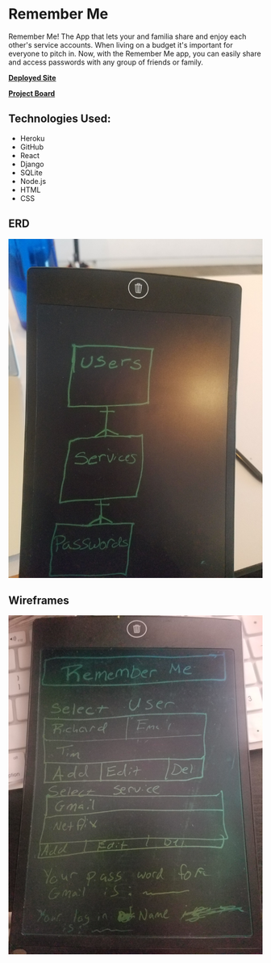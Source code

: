 # Remember Me

Remember Me! The App that lets your and familia share and enjoy each other's service accounts. When living on a budget it's important for everyone to pitch in. Now, with the Remember Me app, you can easily share and access passwords with any group of friends or family. 

[**Deployed Site**](https://vast-savannah-24562.herokuapp.com/)

[**Project Board**](https://github.com/richyang88/rememberMe/projects/1)


## Technologies Used:
* Heroku
* GitHub
* React
* Django
* SQLite
* Node.js
* HTML
* CSS


## ERD

![ERD](client/src/public/erd.jpg)


## Wireframes

![Home](client/src/public/wireFrame.jpg)
